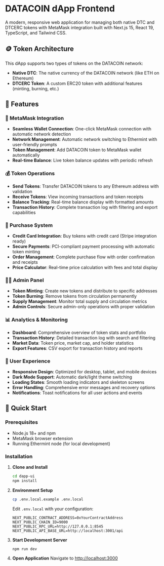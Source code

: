 # DATACOIN dApp Frontend

A modern, responsive web application for managing both native DTC and DTCERC tokens with MetaMask integration built with Next.js 15, React 19, TypeScript, and Tailwind CSS.

## 🪙 Token Architecture

This dApp supports two types of tokens on the DATACOIN network:

- **Native DTC**: The native currency of the DATACOIN network (like ETH on Ethereum)
- **DTCERC Token**: A custom ERC20 token with additional features (minting, burning, etc.)

## 🌟 Features

### 🔗 MetaMask Integration
- **Seamless Wallet Connection**: One-click MetaMask connection with automatic network detection
- **Network Management**: Automatic network switching to Ethermint with user-friendly prompts
- **Token Management**: Add DATACOIN token to MetaMask wallet automatically
- **Real-time Balance**: Live token balance updates with periodic refresh

### 💰 Token Operations
- **Send Tokens**: Transfer DATACOIN tokens to any Ethereum address with validation
- **Receive Tokens**: View incoming transactions and token receipts
- **Balance Tracking**: Real-time balance display with formatted amounts
- **Transaction History**: Complete transaction log with filtering and export capabilities

### 🛒 Purchase System
- **Credit Card Integration**: Buy tokens with credit card (Stripe integration ready)
- **Secure Payments**: PCI-compliant payment processing with automatic token minting
- **Order Management**: Complete purchase flow with order confirmation and receipts
- **Price Calculator**: Real-time price calculation with fees and total display

### 👨‍💼 Admin Panel
- **Token Minting**: Create new tokens and distribute to specific addresses
- **Token Burning**: Remove tokens from circulation permanently
- **Supply Management**: Monitor total supply and circulation metrics
- **Admin Controls**: Secure admin-only operations with proper validation

### 📊 Analytics & Monitoring
- **Dashboard**: Comprehensive overview of token stats and portfolio
- **Transaction History**: Detailed transaction log with search and filtering
- **Market Data**: Token price, market cap, and holder statistics
- **Export Features**: CSV export for transaction history and reports

### 🎨 User Experience
- **Responsive Design**: Optimized for desktop, tablet, and mobile devices
- **Dark Mode Support**: Automatic dark/light theme switching
- **Loading States**: Smooth loading indicators and skeleton screens
- **Error Handling**: Comprehensive error messages and recovery options
- **Notifications**: Toast notifications for all user actions and events

## 🚀 Quick Start

### Prerequisites
- Node.js 18+ and npm
- MetaMask browser extension
- Running Ethermint node (for local development)

### Installation

1. **Clone and Install**
   ```bash
   cd dapp-ui
   npm install
   ```

2. **Environment Setup**
   ```bash
   cp .env.local.example .env.local
   ```

   Edit `.env.local` with your configuration:
   ```env
   NEXT_PUBLIC_CONTRACT_ADDRESS=0xYourContractAddress
   NEXT_PUBLIC_CHAIN_ID=9000
   NEXT_PUBLIC_RPC_URL=http://127.0.0.1:8545
   NEXT_PUBLIC_API_BASE_URL=http://localhost:3001/api
   ```

3. **Start Development Server**
   ```bash
   npm run dev
   ```

4. **Open Application**
   Navigate to [http://localhost:3000](http://localhost:3000)
